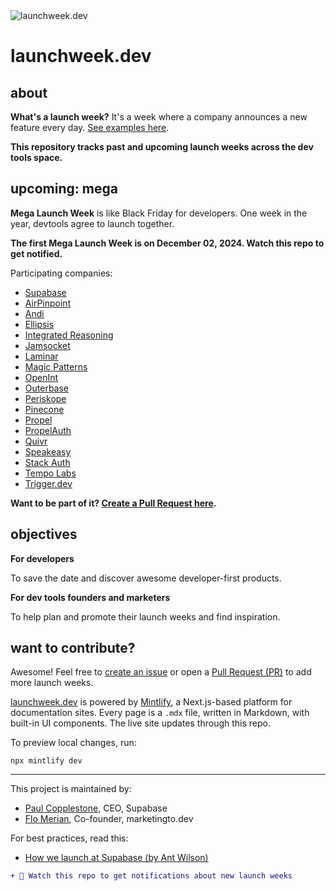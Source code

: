 <picture>
  <source media="(prefers-color-scheme: dark)" srcset="https://github.com/user-attachments/assets/121dd43d-e6ee-4e08-bf0d-e50324725ae6">
  <source media="(prefers-color-scheme: light)" srcset="https://github.com/user-attachments/assets/aa67e2c0-4fa7-4014-a20c-a39ca8a60321">
  <img alt="launchweek.dev" src="https://github.com/user-attachments/assets/121dd43d-e6ee-4e08-bf0d-e50324725ae6">
</picture>

# launchweek.dev

## about

**What's a launch week?** It's a week where a company announces a new feature every day. [See examples here](https://launchweek.dev/lw).

**This repository tracks past and upcoming launch weeks across the dev tools space.**

## upcoming: mega

**Mega Launch Week** is like Black Friday for developers. One week in the year, devtools agree to launch together.

**The first Mega Launch Week is on December 02, 2024. Watch this repo to get notified.**

Participating companies:

- [Supabase](https://supabase.com)
- [AirPinpoint](https://airpinpoint.com/)
- [Andi](https://andisearch.com/)
- [Ellipsis](http://ellipsis.dev/)
- [Integrated Reasoning](https://reason.ing/)
- [Jamsocket](https://jamsocket.com/)
- [Laminar](https://www.lmnr.ai/)
- [Magic Patterns](https://magicpatterns.com/)
- [OpenInt](https://openint.dev/)
- [Outerbase](https://outerbase.com/)
- [Periskope](https://periskope.app/)
- [Pinecone](https://www.pinecone.io/)
- [Propel](https://www.propeldata.com/)
- [PropelAuth](https://www.propelauth.com/)
- [Quivr](https://quivr.com/)
- [Speakeasy](https://speakeasy.com/)
- [Stack Auth](https://stack-auth.com/)
- [Tempo Labs](https://tempolabs.ai/)
- [Trigger.dev](https://trigger.dev/)

**Want to be part of it? [Create a Pull Request here](https://github.com/supabase-community/launchweek.dev/pulls).**

## objectives

**For developers**

To save the date and discover awesome developer-first products.

**For dev tools founders and marketers**

To help plan and promote their launch weeks and find inspiration.

## want to contribute?

Awesome! Feel free to [create an issue](https://github.com/supabase-community/launchweek.dev/issues) or open a [Pull Request (PR)](https://github.com/supabase-community/launchweek.dev/pulls) to add more launch weeks.

[launchweek.dev](https://launchweek.dev) is powered by [Mintlify](https://mintlify.com), a Next.js-based platform for documentation sites. Every page is a `.mdx` file, written in Markdown, with built-in UI components. The live site updates through this repo.

To preview local changes, run:

```
npx mintlify dev
```

---

This project is maintained by:

- [Paul Copplestone](https://x.com/kiwicopple), CEO, Supabase
- [Flo Merian](https://x.com/fmerian), Co-founder, marketingto.dev

For best practices, read this:

- [How we launch at Supabase (by Ant Wilson)](https://supabase.com/blog/supabase-how-we-launch)

```diff
+ 👀 Watch this repo to get notifications about new launch weeks
```
